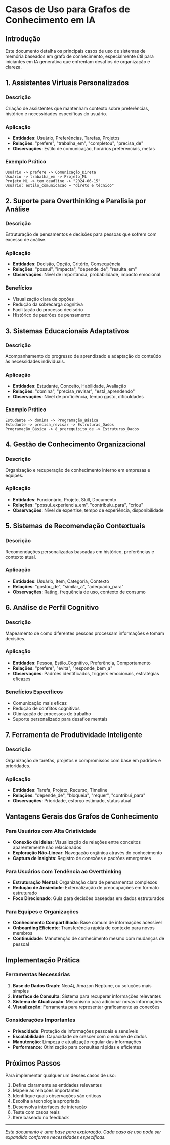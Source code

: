 # Casos de Uso para Grafos de Conhecimento em IA

## Introdução

Este documento detalha os principais casos de uso de sistemas de memória baseados em grafo de conhecimento, especialmente útil para iniciantes em IA generativa que enfrentam desafios de organização e clareza.

## 1. Assistentes Virtuais Personalizados

### Descrição
Criação de assistentes que mantenham contexto sobre preferências, histórico e necessidades específicas do usuário.

### Aplicação
- **Entidades**: Usuário, Preferências, Tarefas, Projetos
- **Relações**: "prefere", "trabalha_em", "completou", "precisa_de"
- **Observações**: Estilo de comunicação, horários preferenciais, metas

### Exemplo Prático
```
Usuário -> prefere -> Comunicação_Direta
Usuário -> trabalha_em -> Projeto_ML
Projeto_ML -> tem_deadline -> "2024-06-15"
Usuário: estilo_comunicacao = "direto e técnico"
```

## 2. Suporte para Overthinking e Paralisia por Análise

### Descrição
Estruturação de pensamentos e decisões para pessoas que sofrem com excesso de análise.

### Aplicação
- **Entidades**: Decisão, Opção, Critério, Consequência
- **Relações**: "possui", "impacta", "depende_de", "resulta_em"
- **Observações**: Nível de importância, probabilidade, impacto emocional

### Benefícios
- Visualização clara de opções
- Redução da sobrecarga cognitiva
- Facilitação do processo decisório
- Histórico de padrões de pensamento

## 3. Sistemas Educacionais Adaptativos

### Descrição
Acompanhamento do progresso de aprendizado e adaptação do conteúdo às necessidades individuais.

### Aplicação
- **Entidades**: Estudante, Conceito, Habilidade, Avaliação
- **Relações**: "domina", "precisa_revisar", "está_aprendendo"
- **Observações**: Nível de proficiência, tempo gasto, dificuldades

### Exemplo Prático
```
Estudante -> domina -> Programação_Básica
Estudante -> precisa_revisar -> Estruturas_Dados
Programação_Básica -> é_prerequisito_de -> Estruturas_Dados
```

## 4. Gestão de Conhecimento Organizacional

### Descrição
Organização e recuperação de conhecimento interno em empresas e equipes.

### Aplicação
- **Entidades**: Funcionário, Projeto, Skill, Documento
- **Relações**: "possui_experiencia_em", "contribuiu_para", "criou"
- **Observações**: Nível de expertise, tempo de experiência, disponibilidade

## 5. Sistemas de Recomendação Contextuais

### Descrição
Recomendações personalizadas baseadas em histórico, preferências e contexto atual.

### Aplicação
- **Entidades**: Usuário, Item, Categoria, Contexto
- **Relações**: "gostou_de", "similar_a", "adequado_para"
- **Observações**: Rating, frequência de uso, contexto de consumo

## 6. Análise de Perfil Cognitivo

### Descrição
Mapeamento de como diferentes pessoas processam informações e tomam decisões.

### Aplicação
- **Entidades**: Pessoa, Estilo_Cognitivo, Preferência, Comportamento
- **Relações**: "prefere", "evita", "responde_bem_a"
- **Observações**: Padrões identificados, triggers emocionais, estratégias eficazes

### Benefícios Específicos
- Comunicação mais eficaz
- Redução de conflitos cognitivos
- Otimização de processos de trabalho
- Suporte personalizado para desafios mentais

## 7. Ferramenta de Produtividade Inteligente

### Descrição
Organização de tarefas, projetos e compromissos com base em padrões e prioridades.

### Aplicação
- **Entidades**: Tarefa, Projeto, Recurso, Timeline
- **Relações**: "depende_de", "bloqueia", "requer", "contribui_para"
- **Observações**: Prioridade, esforço estimado, status atual

## Vantagens Gerais dos Grafos de Conhecimento

### Para Usuários com Alta Criatividade
- **Conexão de Ideias**: Visualização de relações entre conceitos aparentemente não relacionados
- **Exploração Não-Linear**: Navegação orgânica através do conhecimento
- **Captura de Insights**: Registro de conexões e padrões emergentes

### Para Usuários com Tendência ao Overthinking
- **Estruturação Mental**: Organização clara de pensamentos complexos
- **Redução de Ansiedade**: Externalização de preocupações em formato estruturado
- **Foco Direcionado**: Guia para decisões baseadas em dados estruturados

### Para Equipes e Organizações
- **Conhecimento Compartilhado**: Base comum de informações acessível
- **Onboarding Eficiente**: Transferência rápida de contexto para novos membros
- **Continuidade**: Manutenção de conhecimento mesmo com mudanças de pessoal

## Implementação Prática

### Ferramentas Necessárias
1. **Base de Dados Graph**: Neo4j, Amazon Neptune, ou soluções mais simples
2. **Interface de Consulta**: Sistema para recuperar informações relevantes
3. **Sistema de Atualização**: Mecanismo para adicionar novas informações
4. **Visualização**: Ferramenta para representar graficamente as conexões

### Considerações Importantes
- **Privacidade**: Proteção de informações pessoais e sensíveis
- **Escalabilidade**: Capacidade de crescer com o volume de dados
- **Manutenção**: Limpeza e atualização regular das informações
- **Performance**: Otimização para consultas rápidas e eficientes

## Próximos Passos

Para implementar qualquer um desses casos de uso:
1. Defina claramente as entidades relevantes
2. Mapeie as relações importantes
3. Identifique quais observações são críticas
4. Escolha a tecnologia apropriada
5. Desenvolva interfaces de interação
6. Teste com casos reais
7. Itere baseado no feedback

---

*Este documento é uma base para exploração. Cada caso de uso pode ser expandido conforme necessidades específicas.*